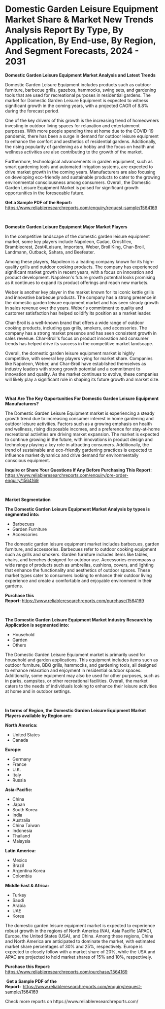 <p><h1>Domestic Garden Leisure Equipment Market Share & Market New Trends Analysis Report By Type, By Application, By End-use, By Region, And Segment Forecasts, 2024 - 2031</h1></p><p><strong>Domestic Garden Leisure Equipment Market Analysis and Latest Trends</strong></p>
<p><p>Domestic Garden Leisure Equipment includes products such as outdoor furniture, barbecue grills, gazebos, hammocks, swing sets, and gardening tools that are used for recreational purposes in residential gardens. The market for Domestic Garden Leisure Equipment is expected to witness significant growth in the coming years, with a projected CAGR of 8.8% during the forecast period.</p><p>One of the key drivers of this growth is the increasing trend of homeowners investing in outdoor living spaces for relaxation and entertainment purposes. With more people spending time at home due to the COVID-19 pandemic, there has been a surge in demand for outdoor leisure equipment to enhance the comfort and aesthetics of residential gardens. Additionally, the rising popularity of gardening as a hobby and the focus on health and wellness activities are also contributing to the growth of the market.</p><p>Furthermore, technological advancements in garden equipment, such as smart gardening tools and automated irrigation systems, are expected to drive market growth in the coming years. Manufacturers are also focusing on developing eco-friendly and sustainable products to cater to the growing environmental consciousness among consumers. Overall, the Domestic Garden Leisure Equipment Market is poised for significant growth opportunities in the foreseeable future.</p></p>
<p><strong>Get a Sample PDF of the Report:&nbsp;</strong> <a href="https://www.reliableresearchreports.com/enquiry/request-sample/1564169">https://www.reliableresearchreports.com/enquiry/request-sample/1564169</a></p>
<p>&nbsp;</p>
<p><strong>Domestic Garden Leisure Equipment Major Market Players</strong></p>
<p><p>In the competitive landscape of the domestic garden leisure equipment market, some key players include Napoleon, Cadac, Grosfillex, Bramblecrest, Zest4Leisure, Importers, Weber, Broil King, Char-Broil, Landmann, Outback, Sahara, and Beefeater. </p><p>Among these players, Napoleon is a leading company known for its high-quality grills and outdoor cooking products. The company has experienced significant market growth in recent years, with a focus on innovation and product development. Napoleon's future growth potential looks promising as it continues to expand its product offerings and reach new markets.</p><p>Weber is another key player in the market known for its iconic kettle grills and innovative barbecue products. The company has a strong presence in the domestic garden leisure equipment market and has seen steady growth in sales revenue over the years. Weber's commitment to quality and customer satisfaction has helped solidify its position as a market leader.</p><p>Char-Broil is a well-known brand that offers a wide range of outdoor cooking products, including gas grills, smokers, and accessories. The company has a strong market presence and has seen consistent growth in sales revenue. Char-Broil's focus on product innovation and consumer trends has helped drive its success in the competitive market landscape.</p><p>Overall, the domestic garden leisure equipment market is highly competitive, with several key players vying for market share. Companies like Napoleon, Weber, and Char-Broil have established themselves as industry leaders with strong growth potential and a commitment to innovation and quality. As the market continues to evolve, these companies will likely play a significant role in shaping its future growth and market size.</p></p>
<p>&nbsp;</p>
<p><strong>What Are The Key Opportunities For Domestic Garden Leisure Equipment Manufacturers?</strong></p>
<p><p>The Domestic Garden Leisure Equipment market is experiencing a steady growth trend due to increasing consumer interest in home gardening and outdoor leisure activities. Factors such as a growing emphasis on health and wellness, rising disposable incomes, and a preference for stay-at-home recreational activities are driving market expansion. The market is expected to continue growing in the future, with innovations in product design and technology playing a key role in attracting consumers. Additionally, the trend of sustainable and eco-friendly gardening practices is expected to influence market dynamics and drive demand for environmentally conscious equipment.</p></p>
<p><strong>Inquire or Share Your Questions If Any Before Purchasing This Report:</strong> <a href="https://www.reliableresearchreports.com/enquiry/pre-order-enquiry/1564169">https://www.reliableresearchreports.com/enquiry/pre-order-enquiry/1564169</a></p>
<p>&nbsp;</p>
<p><strong>Market Segmentation</strong></p>
<p><strong>The Domestic Garden Leisure Equipment Market Analysis by types is segmented into:</strong></p>
<p><ul><li>Barbecues</li><li>Garden Furniture</li><li>Accessories</li></ul></p>
<p><p>The domestic garden leisure equipment market includes barbecues, garden furniture, and accessories. Barbecues refer to outdoor cooking equipment such as grills and smokers. Garden furniture includes items like tables, chairs, and benches designed for outdoor use. Accessories encompass a wide range of products such as umbrellas, cushions, covers, and lighting that enhance the functionality and aesthetics of outdoor spaces. These market types cater to consumers looking to enhance their outdoor living experience and create a comfortable and enjoyable environment in their gardens.</p></p>
<p><strong>Purchase this Report:&nbsp;</strong><a href="https://www.reliableresearchreports.com/purchase/1564169">https://www.reliableresearchreports.com/purchase/1564169</a></p>
<p>&nbsp;</p>
<p><strong>The Domestic Garden Leisure Equipment Market Industry Research by Application is segmented into:</strong></p>
<p><ul><li>Household</li><li>Garden</li><li>Others</li></ul></p>
<p><p>The Domestic Garden Leisure Equipment market is primarily used for household and garden applications. This equipment includes items such as outdoor furniture, BBQ grills, hammocks, and gardening tools, all designed to enhance relaxation and enjoyment in residential outdoor spaces. Additionally, some equipment may also be used for other purposes, such as in parks, campsites, or other recreational facilities. Overall, the market caters to the needs of individuals looking to enhance their leisure activities at home and in outdoor settings.</p></p>
<p>&nbsp;</p>
<p><strong>In terms of Region, the Domestic Garden Leisure Equipment Market Players available by Region are:</strong></p>
<p>
    <p> <strong> North America: </strong>
        <ul>
            <li>United States</li>
            <li>Canada</li>
        </ul>
        </p> 
    <p> <strong> Europe: </strong>
        <ul>
            <li>Germany</li>
            <li>France</li>
            <li>U.K.</li>
            <li>Italy</li>
            <li>Russia</li>
        </ul>
        </p> 
    <p> <strong> Asia-Pacific: </strong>
        <ul>
            <li>China</li>
            <li>Japan</li>
            <li>South Korea</li>
            <li>India</li>
            <li>Australia</li>
            <li>China Taiwan</li>
            <li>Indonesia</li>
            <li>Thailand</li>
            <li>Malaysia</li>
        </ul>
        </p> 
    <p> <strong> Latin America: </strong>
        <ul>
            <li>Mexico</li>
            <li>Brazil</li>
            <li>Argentina Korea</li>
            <li>Colombia</li>
        </ul>
        </p> 
    <p> <strong> Middle East & Africa: </strong>
        <ul>
            <li>Turkey</li>
            <li>Saudi</li>
            <li>Arabia</li>
            <li>UAE</li>
            <li>Korea</li>
        </ul>
    </p>
    </p>
<p><p>The domestic garden leisure equipment market is expected to experience robust growth in the regions of North America (NA), Asia Pacific (APAC), Europe, the United States (USA), and China. Among these regions, China and North America are anticipated to dominate the market, with estimated market share percentages of 30% and 25%, respectively. Europe is expected to closely follow with a market share of 20%, while the USA and APAC are projected to hold market shares of 15% and 10%, respectively.</p></p>
<p><strong>Purchase this Report: </strong><a href="https://www.reliableresearchreports.com/purchase/1564169">https://www.reliableresearchreports.com/purchase/1564169</a></p>
<p>&nbsp;<strong>Get a Sample PDF of the Report:&nbsp;&nbsp;</strong><a href="https://www.reliableresearchreports.com/enquiry/request-sample/1564169">https://www.reliableresearchreports.com/enquiry/request-sample/1564169</a></p>
<p><strong></strong></p>
<p>Check more reports on https://www.reliableresearchreports.com/</p>